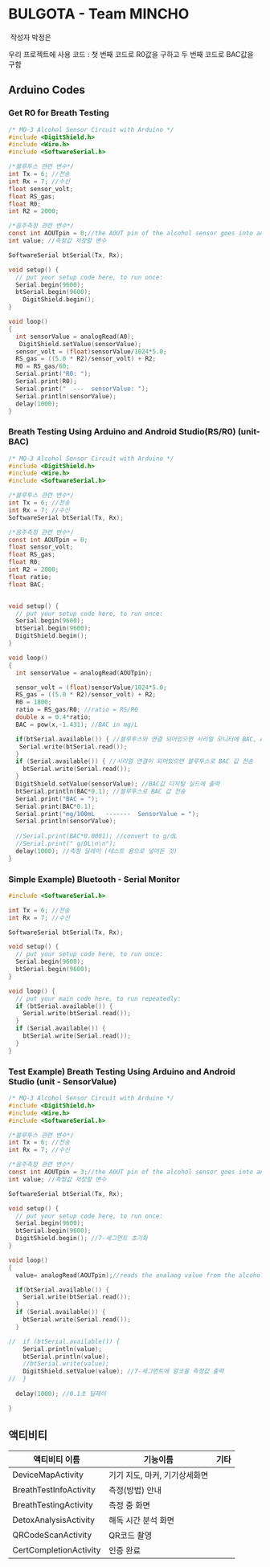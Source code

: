 # BULGOTA - Team MINCHO

​																																										작성자 박정은

우리 프로젝트에 사용 코드 : 첫 번째 코드로 R0값을 구하고 두 번째 코드로 BAC값을 구함

## Arduino Codes

### Get R0 for Breath Testing

```c
/* MQ-3 Alcohol Sensor Circuit with Arduino */
#include <DigitShield.h>
#include <Wire.h>
#include <SoftwareSerial.h>

/*블루투스 관련 변수*/
int Tx = 6; //전송
int Rx = 7; //수신
float sensor_volt;
float RS_gas;
float R0;
int R2 = 2000;

/*음주측정 관련 변수*/
const int AOUTpin = 0;//the AOUT pin of the alcohol sensor goes into analog pin A0 of the arduino
int value; //측정값 저장할 변수

SoftwareSerial btSerial(Tx, Rx);

void setup() {
  // put your setup code here, to run once:
  Serial.begin(9600);
  btSerial.begin(9600);
    DigitShield.begin();
}

void loop()
{
  int sensorValue = analogRead(A0);
   DigitShield.setValue(sensorValue);
  sensor_volt = (float)sensorValue/1024*5.0;
  RS_gas = ((5.0 * R2)/sensor_volt) + R2;
  R0 = RS_gas/60;
  Serial.print("R0: ");
  Serial.print(R0);
  Serial.print("  ---  sensorValue: ");
  Serial.println(sensorValue);
  delay(1000);
}
```



### Breath Testing Using Arduino and Android Studio(RS/R0) (unit-BAC)

```c
/* MQ-3 Alcohol Sensor Circuit with Arduino */
#include <DigitShield.h>
#include <Wire.h>
#include <SoftwareSerial.h>

/*블루투스 관련 변수*/
int Tx = 6; //전송
int Rx = 7; //수신
SoftwareSerial btSerial(Tx, Rx);

/*음주측정 관련 변수*/
const int AOUTpin = 0;
float sensor_volt;
float RS_gas;
float R0;
int R2 = 2000;
float ratio;
float BAC;


void setup() {
  // put your setup code here, to run once:
  Serial.begin(9600);
  btSerial.begin(9600);
  DigitShield.begin();
}

void loop()
{
  int sensorValue = analogRead(AOUTpin);

  sensor_volt = (float)sensorValue/1024*5.0;
  RS_gas = ((5.0 * R2)/sensor_volt) + R2;
  R0 = 1800;
  ratio = RS_gas/R0; //ratio = RS/R0
  double x = 0.4*ratio;
  BAC = pow(x,-1.431); //BAC in mg/L

  if(btSerial.available()) { //블루투스와 연결 되어있으면 시리얼 모니터에 BAC, AOut값 출력
   Serial.write(btSerial.read());
  }
  if (Serial.available()) { //시리얼 연결이 되어있으면 블루투스로 BAC 값 전송
    btSerial.write(Serial.read());
  }
  DigitShield.setValue(sensorValue); //BAC값 디지털 실드에 출력
  btSerial.println(BAC*0.1); //블루투스로 BAC 값 전송
  Serial.print("BAC = ");
  Serial.print(BAC*0.1);
  Serial.print("mg/100mL   -------  SensorValue = ");
  Serial.println(sensorValue);
  
  //Serial.print(BAC*0.0001); //convert to g/dL
  //Serial.print(" g/DL\n\n");
  delay(1000); //측정 딜레이 (테스트 용으로 넣어둔 것)
}
```



### Simple Example) Bluetooth - Serial Monitor 

```c
#include <SoftwareSerial.h>

int Tx = 6; //전송
int Rx = 7; //수신

SoftwareSerial btSerial(Tx, Rx);

void setup() {
  // put your setup code here, to run once:
  Serial.begin(9600);
  btSerial.begin(9600);
}

void loop() {
  // put your main code here, to run repeatedly:
  if (btSerial.available()) {
    Serial.write(btSerial.read());
  }
  if (Serial.available()) {
    btSerial.write(Serial.read());
  }
}
```

### Test Example) Breath Testing Using Arduino and Android Studio (unit - SensorValue)

```c
/* MQ-3 Alcohol Sensor Circuit with Arduino */
#include <DigitShield.h>
#include <Wire.h>
#include <SoftwareSerial.h>

/*블루투스 관련 변수*/
int Tx = 6; //전송
int Rx = 7; //수신

/*음주측정 관련 변수*/
const int AOUTpin = 3;//the AOUT pin of the alcohol sensor goes into analog pin A0 of the arduino
int value; //측정값 저장할 변수

SoftwareSerial btSerial(Tx, Rx);

void setup() {
  // put your setup code here, to run once:
  Serial.begin(9600);
  btSerial.begin(9600);
  DigitShield.begin(); //7-세그먼트 초기화
}

void loop()
{
  value= analogRead(AOUTpin);//reads the analaog value from the alcohol sensor's AOUT pin 측정값 저장

  if(btSerial.available()) {
    Serial.write(btSerial.read());
  }
  if (Serial.available()) {
    btSerial.write(Serial.read());
  }

//  if (btSerial.available()) {
    Serial.println(value);
    btSerial.println(value);
    //btSerial.write(value);
    DigitShield.setValue(value); //7-세그먼트에 알코올 측정값 출력
//  }
  
  delay(1000); //0.1초 딜레이

}
```



## 액티비티 

| 액티비티 이름          | 기능이름                      | 기타 |
| ---------------------- | ----------------------------- | ---- |
| DeviceMapActivity      | 기기 지도, 마커, 기기상세화면 |      |
| BreathTestInfoActivity | 측정(방법) 안내               |      |
| BreathTestingActivity  | 측정 중 화면                  |      |
| DetoxAnalysisActivity  | 해독 시간 분석 화면           |      |
| QRCodeScanActivity     | QR코드 촬영                   |      |
| CertCompletionActivity | 인증 완료                     |      |



